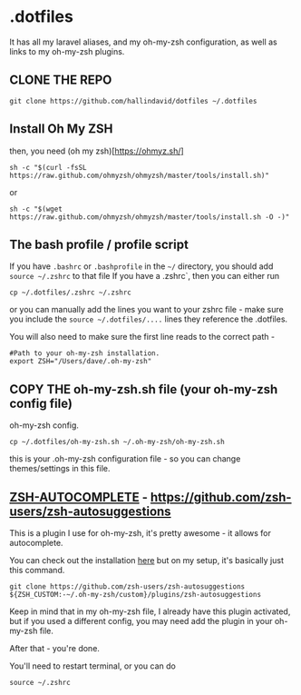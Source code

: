 # .dotfiles
It has all my laravel aliases, and my oh-my-zsh configuration, as well as links to my oh-my-zsh plugins.

## CLONE THE REPO
```
git clone https://github.com/hallindavid/dotfiles ~/.dotfiles
```

## Install Oh My ZSH

then, you need (oh my zsh)[https://ohmyz.sh/]

```
sh -c "$(curl -fsSL https://raw.github.com/ohmyzsh/ohmyzsh/master/tools/install.sh)"
```

or 
 
```
sh -c "$(wget https://raw.github.com/ohmyzsh/ohmyzsh/master/tools/install.sh -O -)"
```

## The bash profile / profile script
If you have `.bashrc` or `.bashprofile` in the `~/` directory, you should add `source ~/.zshrc` to that file
If you have a .zshrc`, then you can either run

```
cp ~/.dotfiles/.zshrc ~/.zshrc
```

or you can manually add the lines you want to your zshrc file - make sure you include the `source ~/.dotfiles/....` lines they reference the .dotfiles.

You will also need to make sure the first line reads to the correct path - 
```
#Path to your oh-my-zsh installation.
export ZSH="/Users/dave/.oh-my-zsh"
```

## COPY THE oh-my-zsh.sh file (your oh-my-zsh config file)
oh-my-zsh config.

```
cp ~/.dotfiles/oh-my-zsh.sh ~/.oh-my-zsh/oh-my-zsh.sh
```

this is your .oh-my-zsh configuration file - so you can change themes/settings in this file.

## [ZSH-AUTOCOMPLETE](https://github.com/zsh-users/zsh-autosuggestions) - https://github.com/zsh-users/zsh-autosuggestions

This is a plugin I use for oh-my-zsh, it's pretty awesome - it allows for autocomplete.

You can check out the installation [here](https://github.com/zsh-users/zsh-autosuggestions/blob/master/INSTALL.md) but on my setup, it's basically just this command.

```
git clone https://github.com/zsh-users/zsh-autosuggestions ${ZSH_CUSTOM:-~/.oh-my-zsh/custom}/plugins/zsh-autosuggestions
```

Keep in mind that in my oh-my-zsh file, I already have this plugin activated, but if you used a different config, you may need add the plugin in your oh-my-zsh file.

After that - you're done.

You'll need to restart terminal, or you can do 
```
source ~/.zshrc
```
